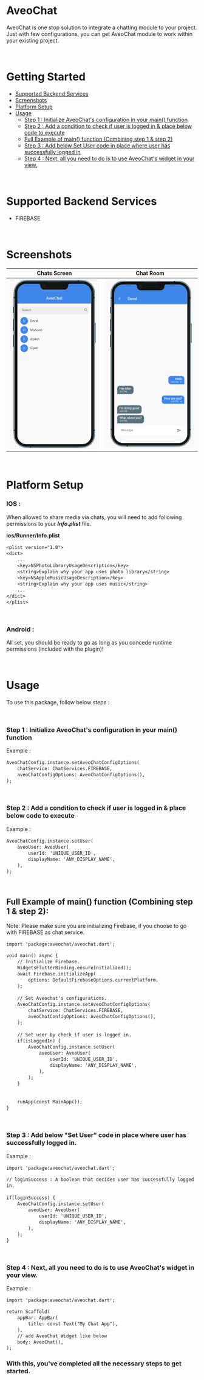 # AveoChat

AveoChat is one stop solution to integrate a chatting module to your project. Just with few configurations, you can get AveoChat module to work within your existing project.

<br>

# Getting Started
- [Supported Backend Services](#supported-backend-services)
- [Screenshots](#screenshots)
- [Platform Setup](#platform-setup)
- [Usage](#usage)
    - [Step 1 : Initialize AveoChat's configuration in your main() function](#step-1--initialize-aveochats-configuration-in-your-main-function)
    - [Step 2 : Add a condition to check if user is logged in & place below code to execute](#step-2--add-a-condition-to-check-if-user-is-logged-in--place-below-code-to-execute)
    - [Full Example of main() function (Combining step 1 & step 2)](#full-example-of-main-function-combining-step-1--step-2)
    - [Step 3 : Add below Set User code in place where user has successfully logged in](#step-3--add-below-set-user-code-in-place-where-user-has-successfully-logged-in)
    - [Step 4 : Next, all you need to do is to use AveoChat's widget in your view.](#step-4--next-all-you-need-to-do-is-to-use-aveochats-widget-in-your-view)

<br>

# Supported Backend Services

- FIREBASE 

<br>

# Screenshots

Chats Screen                              |  Chat Room 
:----------------------------------------:|:-----------------------------------------:
<img src="assets/chats.png" width="300">  |  <img src="assets/chatroom.png" width="300">


<br>


# Platform Setup

### IOS :

When allowed to share media via chats, you will need to add following permissions to your <b><i>Info.plist</i></b> file.

<b>ios/Runner/Info.plist</b>

    <plist version="1.0">
    <dict>
        ...
        <key>NSPhotoLibraryUsageDescription</key>
        <string>Explain why your app uses photo library</string>
        <key>NSAppleMusicUsageDescription</key>
        <string>Explain why your app uses music</string>
        ...
    </dict>
    </plist>

<br>

### Android :
All set, you should be ready to go as long as you concede runtime permissions (included with the plugin)!

<br>

# Usage

To use this package, follow below steps :

<br>


### Step 1 : Initialize AveoChat's configuration in your main() function

Example :

```
AveoChatConfig.instance.setAveoChatConfigOptions(
    chatService: ChatServices.FIREBASE,
    aveoChatConfigOptions: AveoChatConfigOptions(),
);
```

<br>

### Step 2 : Add a condition to check if user is logged in & place below code to execute

Example :

```
AveoChatConfig.instance.setUser(
    aveoUser: AveoUser(
        userId: 'UNIQUE_USER_ID',
        displayName: 'ANY_DISPLAY_NAME',
    ),
);
```

<br>

## Full Example of main() function (Combining step 1 & step 2):

Note: Please make sure you are initializing Firebase, if you choose to go with FIREBASE as chat service.

```
import 'package:aveochat/aveochat.dart';
```

```
void main() async {
    // Initialize Firebase.
    WidgetsFlutterBinding.ensureInitialized();
    await Firebase.initializeApp(
        options: DefaultFirebaseOptions.currentPlatform,
    );

    // Set Aveochat's configurations.
    AveoChatConfig.instance.setAveoChatConfigOptions(
        chatService: ChatServices.FIREBASE,
        aveoChatConfigOptions: AveoChatConfigOptions(),
    );

    // Set user by check if user is logged in.
    if(isLoggedIn) {
        AveoChatConfig.instance.setUser(
            aveoUser: AveoUser(
                userId: 'UNIQUE_USER_ID',
                displayName: 'ANY_DISPLAY_NAME',
            ),
        );
    }
    

    runApp(const MainApp());
}
```
<br>

### Step 3 : Add below "Set User" code in place where user has successfully logged in.

Example :

```
import 'package:aveochat/aveochat.dart';
```

```
// loginSuccess : A boolean that decides user has successfully logged in.

if(loginSuccess) {
    AveoChatConfig.instance.setUser(
        aveoUser: AveoUser(
            userId: 'UNIQUE_USER_ID',
            displayName: 'ANY_DISPLAY_NAME',
        ),
    );
}

```

<br>

### Step 4 : Next, all you need to do is to use AveoChat's widget in your view.

Example :

```
import 'package:aveochat/aveochat.dart';
```

```
return Scaffold(
    appBar: AppBar(
        title: const Text("My Chat App"),
    ),
    // add AveoChat Widget like below
    body: AveoChat(),
);
```

### With this, you've completed all the necessary steps to get started.

